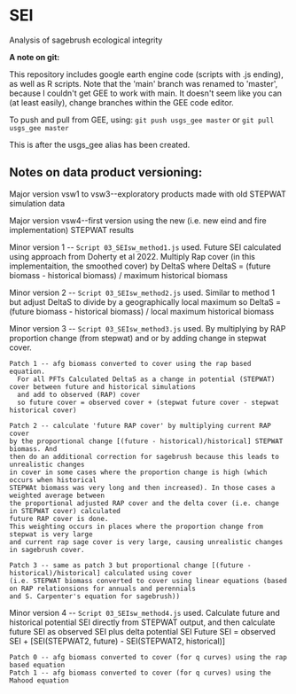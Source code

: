 # SEI
Analysis of sagebrush ecological integrity 

**A note on git:**

This repository includes google earth engine code (scripts with .js ending),
as well as R scripts. Note that the 'main' branch was renamed to 'master',
because I couldn't get GEE to work with main. It doesn't seem like
you can (at least easily), change branches within the GEE code editor. 

To push and pull from GEE, using:
`git push usgs_gee master`
or
`git pull usgs_gee master`

This is after the usgs_gee alias has been created. 


## Notes on data product versioning:

Major version vsw1 to vsw3--exploratory products made with old
STEPWAT simulation data 

Major version vsw4--first version using the new (i.e. new eind and fire implementation)
STEPWAT results

  Minor version 1 -- `Script 03_SEIsw_method1.js` used. Future SEI calculated using approach
  from Doherty et al 2022. Multiply Rap cover (in this implementaition, the smoothed cover) by DeltaS 
  where DeltaS = (future biomass - historical biomass) / maximum historical biomass
  
  Minor version 2 -- `Script 03_SEIsw_method2.js` used. 
  Similar to method 1 but adjust DeltaS to divide by a geographically local maximum
  so DeltaS = (future biomass - historical biomass) / local maximum historical biomass
  
  Minor version 3 -- `Script 03_SEIsw_method3.js` used. By multiplying by RAP proportion change (from stepwat)
  and or by adding change in stepwat cover. 

    
    Patch 1 -- afg biomass converted to cover using the rap based equation.
      For all PFTs Calculated DeltaS as a change in potential (STEPWAT) cover between future and historical simulations 
      and add to observed (RAP) cover
      so future cover = observed cover + (stepwat future cover - stepwat historical cover)
    
    Patch 2 -- calculate 'future RAP cover' by multiplying current RAP cover
    by the proportional change [(future - historical)/historical] STEPWAT biomass. And
    then do an additional correction for sagebrush because this leads to unrealistic changes
    in cover in some cases where the proportion change is high (which occurs when historical
    STEPWAt biomass was very long and then increased). In those cases a weighted average between
    the proportional adjusted RAP cover and the delta cover (i.e. change in STEPWAT cover) calculated
    future RAP cover is done. 
    This weighting occurs in places where the proportion change from stepwat is very large
    and current rap sage cover is very large, causing unrealistic changes in sagebrush cover. 
    
    Patch 3 -- same as patch 3 but proportional change [(future - historical)/historical] calculated using cover 
    (i.e. STEPWAT biomass converted to cover using linear equations (based on RAP relationsions for annuals and perennials
    and S. Carpenter's equation for sagebrush))
  
  
  Minor version 4 -- `Script 03_SEIsw_method4.js` used. 
  Calculate future and historical potential SEI directly from STEPWAT output, and then 
  calculate future SEI as observed SEI plus delta potential SEI
  Future SEI = observed SEI + [SEI(STEPWAT2, future) - SEI(STEPWAT2, historical)]
   
    Patch 0 -- afg biomass converted to cover (for q curves) using the rap based equation
    Patch 1 -- afg biomass converted to cover (for q curves) using the Mahood equation

